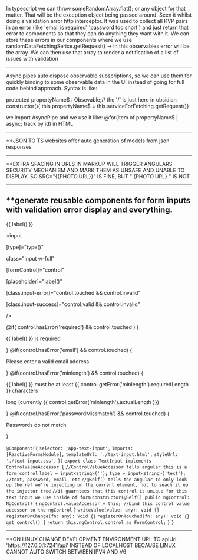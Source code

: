 
In typescript we can throw someRandomArray.flat(); or any object for that matter. That will be the exception object being passed around. Seen it whilst doing a validation error http interceptor. It was used to collect all KVP pairs in an error (like 'email is required' 'password too short') and just return that error to components so that they can do anything they want with it. We can store these errors in our components where we use randomDataFetchingSerice.getRequest() -> in this observables error will be the array. We can then use that array to render a notification of a list of issues with validation

----------------------

Async pipes auto dispose observable subscriptions, so we can use them for quickly binding to some observable data in the UI instead of going for full code behind approach. Syntax is like:

protected propertyName$ : Obsevable<typeWeChoose/>;// the '/' is just here in obsidian 
constructor(){ this.propertyName$ = this.serviceForFetching.getRequest()}

we import AsyncPipe and we use it like: @for(item of propertyName$ | async; track by id) in HTML

-----------------------------------------------------------------------------------------------



**JSON TO TS websites offer auto generation of models from json responses

--------------

**EXTRA SPACING IN URLS IN MARKUP WILL TRIGGER ANGULARS SECURITY MECHANISM AND MARK THEM AS UNSAFE AND UNABLE TO DISPLAY. SO SRC="{{PHOTO.URL}}" IS FINE, BUT " {PHOTO.URL} " IS NOT


-------------------

**generate reusable components for form inputs with validation error display and everything.
--

<label class="floating-label w-full text-left">

<span class="label-text w-full">{{ label() }}</span>

<input

[type]="type()"

class="input w-full"

[formControl]="control"

[placeholder]="label()"

[class.input-error]="control.touched && control.invalid"

[class.input-success]="control.valid && control.invalid"

/>

@if( control.hasError('required') && control.touched ) {

<div class="text-error text-xs validation-hint">{{ label() }} is required</div>

} @if(control.hasError('email') && control.touched) {

<div class="text-error text-xs validation-hint">Please enter a valid email address</div>

} @if(control.hasError('minlength') && control.touched) {

<div class="text-error text-xs validation-hint">

{{ label() }} must be at least {{ control.getError('minlength').requiredLength }} characters

long (currently {{ control.getError('minlength').actualLength }})

</div>

} @if(control.hasError('passwordMissmatch') && control.touched) {

<div class="text-error text-xs validation-hint">Passwords do not match</div>

}

</label>



`@Component({`
`selector: 'app-text-input',`
`imports: [ReactiveFormsModule],`
`templateUrl: './text-input.html',`
`styleUrl: './text-input.css',`
`})`
`export class TextInput implements ControlValueAccessor {`
`//ControlValueAccessor tells angular this is a form control`
`label = input<string>('');`
`type = input<string>('text'); //text, password, email, etc`
`//@Self() tells the angular to only look up the ref we're injecting on the current element, not to seach it up the injector tree`
`//it guarntees that this control is unique for this text input we use inside of form`
`constructor(@Self() public ngControl: NgControl) {`
`ngControl.valueAccessor = this; //bind this control value accessor to the ngControl`
`}` 
`writeValue(value: any): void {}`
`registerOnChange(fn: any): void {}`
`registerOnTouched(fn: any): void {}`
`get control() {`
`return this.ngControl.control as FormControl;`
`}`
`}`


--------------------------------------------------

**ON LINUX CHANGE DEVELOPMENT ENVIRONMENT URL TO apiUrl: 'https://127.0.0.1:7241/api' INSTEAD OF LOCALHOST BECAUSE LINUX CANNOT AUTO SWITCH BETWEEN IPV4 AND V6
